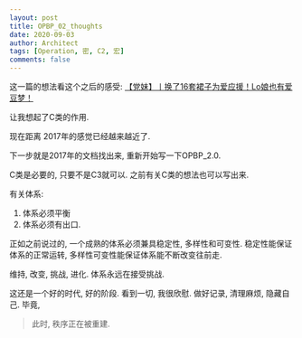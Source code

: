 ```yaml
---
layout: post
title: OPBP_02_thoughts
date: 2020-09-03
author: Architect
tags: [Operation, 密, C2, 宏]
comments: false
---
```


这一篇的想法看这个之后的感受: [【党妹】丨换了16套裙子为爱应援！Lo娘也有爱豆梦！](https://www.youtube.com/watch?v=fmXdjsBI-Dk&t=19s&ab_channel=%E6%9C%BA%E6%99%BA%E7%9A%84%E5%85%9A%E5%A6%B9OFFICIALCHANNEL)

让我想起了C类的作用. 

现在距离 2017年的感觉已经越来越近了. 


下一步就是2017年的文档找出来, 重新开始写一下OPBP_2.0. 

C类是必要的, 只要不是C3就可以.  之前有关C类的想法也可以写出来. 

有关体系: 

1. 体系必须平衡
2. 体系必须有出口. 

正如之前说过的, 一个成熟的体系必须兼具稳定性, 多样性和可变性.   稳定性能保证体系的正常运转, 多样性可变性能保证体系能不断改变往前走. 


维持, 改变, 挑战, 进化.  体系永远在接受挑战. 


这还是一个好的时代, 好的阶段. 看到一切, 我很欣慰. 做好记录, 清理麻烦, 隐藏自己.  毕竟, 

> 此时, 秩序正在被重建. 